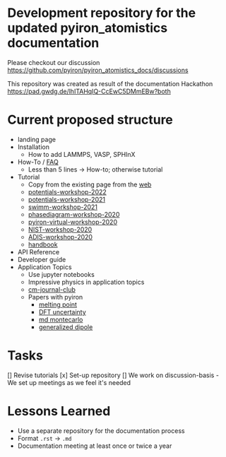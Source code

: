 # Development repository for the updated pyiron_atomistics documentation
Please checkout our discussion https://github.com/pyiron/pyiron_atomistics_docs/discussions 

This repository was created as result of the documentation Hackathon https://pad.gwdg.de/lhITAHqIQ-CcEwC5DMmEBw?both

# Current proposed structure
- landing page
- Installation
    - How to add LAMMPS, VASP, SPHInX
- How-To / [FAQ](https://pyiron.readthedocs.io/en/latest/source/faq.html)
    - Less than 5 lines -> How-to; otherwise tutorial
- Tutorial
    - Copy from the existing page from the [web](https://pyiron.readthedocs.io/en/latest/source/examples.html) 
    - [potentials-workshop-2022](http://pyiron.org/potentials-workshop-2022/intro.html) 
    - [potentials-workshop-2021](https://github.com/pyiron/potentials-workshop-2021)
    - [swimm-workshop-2021](https://github.com/pyiron/swimm-workshop-2021)
    - [phasediagram-workshop-2020](https://pyiron.org/phasediagram-workshop-2020/Introduction.html)
    - [pyiron-virtual-workshop-2020](https://pyiron.org/pyiron-virtual-workshop-2020/README.html)
    - [NIST-workshop-2020](https://github.com/pyiron/NIST-workshop-2020)
    - [ADIS-workshop-2020](https://github.com/pyiron/ADIS-workshop-2020)
    - [handbook](https://github.com/eisenforschung/pyiron-meeting-mpie/tree/master/handbook)
- API Reference
- Developer guide
- Application Topics
    - Use jupyter notebooks
    - Impressive physics in application topics
    - [cm-journal-club](https://github.com/eisenforschung/cm-journal-club)
    - Papers with pyiron
        - [melting point](https://github.com/pyiron/pyiron_meltingpoint)
        - [DFT uncertainty](https://github.com/pyiron/pyiron-dft-uncertainty)
        - [md montecarlo](https://github.com/pyiron/pyiron_md_montecarlo)
        - [generalized dipole](https://github.com/pyiron/pyiron_generalized_dipole)

# Tasks
[] Revise tutorials
[x] Set-up repository
[] We work on discussion-basis - We set up meetings as we feel it's needed

# Lessons Learned
- Use a separate repository for the documentation process
- Format `.rst` -> `.md`
- Documentation meeting at least once or twice a year
